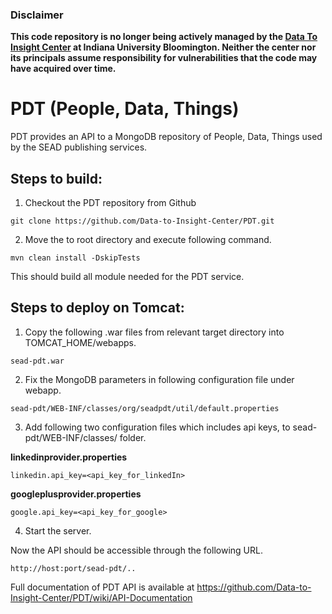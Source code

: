 ### Disclaimer 
<b>This code repository is no longer being actively managed by the <a target="_blank" rel="noopener noreferrer" href="https://pti.iu.edu/centers/d2i/">Data To Insight Center</a> at Indiana University Bloomington. Neither the center nor its principals assume responsibility for vulnerabilities that the code may have acquired over time.</b>

PDT (People, Data, Things)
============

PDT provides an API to a MongoDB repository of People, Data, Things used by the SEAD publishing services.

Steps to build:
---------------
1) Checkout the PDT repository from Github
~~~
git clone https://github.com/Data-to-Insight-Center/PDT.git
~~~
2) Move the to root directory and execute following command.
~~~
mvn clean install -DskipTests
~~~
This should build all module needed for the PDT service.

Steps to deploy on Tomcat:
--------------------------

1) Copy the following .war files from relevant target directory into TOMCAT_HOME/webapps.
~~~
sead-pdt.war
~~~

2) Fix the MongoDB parameters in following configuration file under webapp.
~~~
sead-pdt/WEB-INF/classes/org/seadpdt/util/default.properties
~~~

3) Add following two configuration files which includes api keys, to sead-pdt/WEB-INF/classes/ folder.

<b>linkedinprovider.properties</b>
~~~
linkedin.api_key=<api_key_for_linkedIn>
~~~
<b>googleplusprovider.properties</b>
~~~
google.api_key=<api_key_for_google>
~~~

4) Start the server.

Now the API should be accessible through the following URL.
~~~
http://host:port/sead-pdt/..
~~~

Full documentation of PDT API is available at https://github.com/Data-to-Insight-Center/PDT/wiki/API-Documentation

